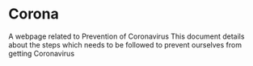 # Corona
A webpage related to Prevention of Coronavirus
This document details about the steps which needs to be followed to prevent ourselves from getting Coronavirus
